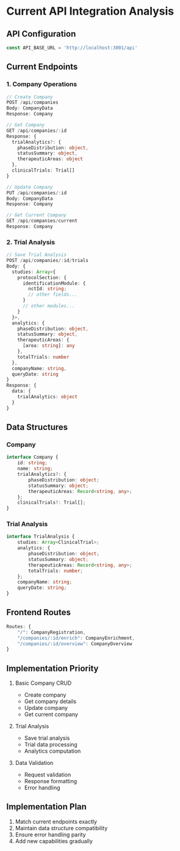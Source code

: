 # Current API Integration Analysis

## API Configuration
```javascript
const API_BASE_URL = 'http://localhost:3001/api'
```

## Current Endpoints

### 1. Company Operations
```typescript
// Create Company
POST /api/companies
Body: CompanyData
Response: Company

// Get Company
GET /api/companies/:id
Response: {
  trialAnalytics?: {
    phaseDistribution: object,
    statusSummary: object,
    therapeuticAreas: object
  },
  clinicalTrials: Trial[]
}

// Update Company
PUT /api/companies/:id
Body: CompanyData
Response: Company

// Get Current Company
GET /api/companies/current
Response: Company
```

### 2. Trial Analysis
```typescript
// Save Trial Analysis
POST /api/companies/:id/trials
Body: {
  studies: Array<{
    protocolSection: {
      identificationModule: {
        nctId: string;
        // other fields...
      }
      // other modules...
    }
  }>,
  analytics: {
    phaseDistribution: object,
    statusSummary: object,
    therapeuticAreas: {
      [area: string]: any
    },
    totalTrials: number
  },
  companyName: string,
  queryDate: string
}
Response: {
  data: {
    trialAnalytics: object
  }
}
```

## Data Structures

### Company
```typescript
interface Company {
    id: string;
    name: string;
    trialAnalytics?: {
        phaseDistribution: object;
        statusSummary: object;
        therapeuticAreas: Record<string, any>;
    };
    clinicalTrials?: Trial[];
}
```

### Trial Analysis
```typescript
interface TrialAnalysis {
    studies: Array<ClinicalTrial>;
    analytics: {
        phaseDistribution: object;
        statusSummary: object;
        therapeuticAreas: Record<string, any>;
        totalTrials: number;
    };
    companyName: string;
    queryDate: string;
}
```

## Frontend Routes
```typescript
Routes: {
    "/": CompanyRegistration,
    "/companies/:id/enrich": CompanyEnrichment,
    "/companies/:id/overview": CompanyOverview
}
```

## Implementation Priority
1. Basic Company CRUD
   - Create company
   - Get company details
   - Update company
   - Get current company

2. Trial Analysis
   - Save trial analysis
   - Trial data processing
   - Analytics computation

3. Data Validation
   - Request validation
   - Response formatting
   - Error handling

## Implementation Plan
1. Match current endpoints exactly
2. Maintain data structure compatibility
3. Ensure error handling parity
4. Add new capabilities gradually 